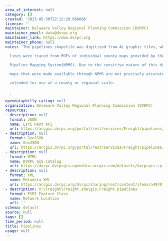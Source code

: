 ```yaml
---
area_of_interest: null
category: []
created: '2023-05-30T22:12:28.668686'
license: ''
maintainer: Delaware Valley Regional Planning Commission (DVRPC)
maintainer_email: data@dvrpc.org
maintainer_link: https://www.dvrpc.org
maintainer_phone: null
notes: 'The pipelines shapefile was digitized from Ai graphic files, where individual

  lines were traced from PDFs of individual county maps provided by the National

  Pipeline Mapping System(NPMS). Due to the sensitive nature of this data, the

  maps that were made available through NPMS are not precisely accurate and are

  intended for use at a county or regional scale.


  '
opendataphilly_rating: null
organization: Delaware Valley Regional Planning Commission (DVRPC)
resources:
- description: null
  format: JSON
  name: Esri Rest API
  url: https://arcgis.dvrpc.org/portal/rest/services/Freight/pipelines/FeatureServer/0
- description: null
  format: GeoJSON
  name: GeoJSON
  url: https://arcgis.dvrpc.org/portal/rest/services/Freight/pipelines/FeatureServer/0/query?where=1=1&outsr=4326&outfields=*&f=geojson
- description: null
  format: HTML
  name: DVRPC GIS Catalog
  url: https://dvrpc-dvrpcgis.opendata.arcgis.com/datasets/dvrpcgis::pipelines
- description: null
  format: XML
  name: Metadata XML
  url: https://arcgis.dvrpc.org/dvrpc/sharing/rest/content/items/a4870f0d565941e78100ed25743e38c1/info/metadata/metadata.xml?format=default
- description: V:\Freight\Freight.sde\gis.Freight.pipelines
  format: ESRI Feature Class
  name: Network Location
  url: ''
schema: default
source: null
tags: []
time_period: null
title: Pipelines
usage: null
---
```

